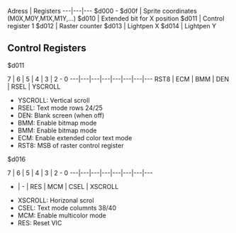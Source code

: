 Adress | Registers
---|---|---
$d000 - $d00f | Sprite coordinates (M0X,M0Y,M1X,M1Y,...)
$d010 | Extended bit for X position
$d011 | Control register 1
$d012 | Raster counter
$d013 | Lightpen X
$d014 | Lightpen Y

## Control Registers

$d011

 7 | 6 | 5 | 4 | 3 | 2 - 0
---|---|---|---|---|---|---|---
RST8 | ECM | BMM | DEN | RSEL |  YSCROLL

* YSCROLL: Vertical scroll
* RSEL: Text mode rows 24/25
* DEN:  Blank screen (when off)
* BMM:  Enable bitmap mode
* BMM:  Enable bitmap mode
* ECM:  Enable extended color text mode
* RST8: MSB of raster control register

$d016

 7 | 6 | 5 | 4 | 3 | 2 - 0
---|---|---|---|---|---|---|---
-  | -  | RES | MCM | CSEL | XSCROLL 

* XSCROLL: Horizonal scrol
* CSEL:  Text mode columnts 38/40
* MCM:  Enable multicolor mode
* RES:  Reset VIC
